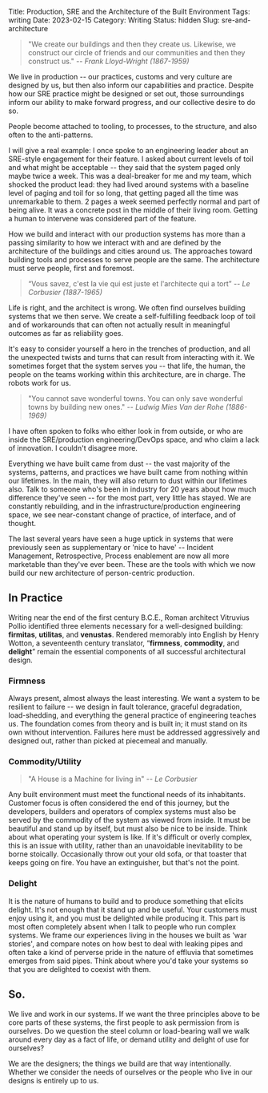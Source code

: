Title: Production, SRE and the Architecture of the Built Environment
Tags: writing
Date: 2023-02-15
Category: Writing
Status: hidden
Slug: sre-and-architecture
 
>"We create our buildings and then they create us. Likewise, we construct our circle of friends and our communities and then they construct us." 
>    *-- Frank Lloyd-Wright (1867-1959)*

We live in production -- our practices, customs and very culture are designed by us, but then also inform our capabilities and practice. Despite how our SRE practice might be designed or set out, those surroundings inform our ability to make forward progress, and our collective desire to do so.

People become attached to tooling, to processes, to the structure, and also often to the anti-patterns.

I will give a real example: I once spoke to an engineering leader about an SRE-style engagement for their feature. I asked about current levels of toil and what might be acceptable -- they said that the system paged only maybe twice a week. This was a deal-breaker for me and my team, which shocked the product lead: they had lived around systems with a baseline level of paging and toil for so long, that getting paged all the time was unremarkable to them. 2 pages a week seemed perfectly normal and part of being alive. It was a concrete post in the middle of their living room. Getting a human to intervene was considered part of the feature.

How we build and interact with our production systems has more than a passing similarity to how we interact with and are defined by the architecture of the buildings and cities around us. The approaches toward building tools and processes to serve people are the same. The architecture must serve people, first and foremost.

> “Vous savez, c'est la vie qui est juste et l'architecte qui a tort” *-- Le Corbusier (1887-1965)*

Life is right, and the architect is wrong. We often find ourselves building systems that we then serve. We create a self-fulfilling feedback loop of toil and of workarounds that can often not actually result in meaningful outcomes as far as reliability goes.

It's easy to consider yourself a hero in the trenches of production, and all the unexpected twists and turns that can result from interacting with it. We sometimes forget that the system serves you -- that life, the human, the people on the teams working within this architecture, are in charge. The robots work for us.

> "You cannot save wonderful towns. You can only save wonderful towns by building new ones." *-- Ludwig Mies Van der Rohe (1886-1969)*

I have often spoken to folks who either look in from outside, or who are inside the SRE/production engineering/DevOps space, and who claim a lack of innovation. I couldn't disagree more.

Everything we have built came from dust -- the vast majority of the systems, patterns, and practices we have built came from nothing within our lifetimes. In the main, they will also return to dust within our lifetimes also. Talk to someone who's been in industry for 20 years about how much difference they've seen -- for the most part, very little has stayed. We are constantly rebuilding, and in the infrastructure/production engineering space, we see near-constant change of practice, of interface, and of thought.

The last several years have seen a huge uptick in systems that were previously seen as supplementary or 'nice to have' -- Incident Management, Retrospective, Process enablement are now all more marketable than they've ever been. These are the tools with which we now build our new architecture of person-centric production.

## In Practice

Writing near the end of the first century B.C.E., Roman architect Vitruvius Pollio identified three elements necessary for a well-designed building: **firmitas**, **utilitas**, and **venustas**. Rendered memorably into English by Henry Wotton, a seventeenth century translator, “**firmness**, **commodity**, and **delight**” remain the essential components of all successful architectural design.

### Firmness

Always present, almost always the least interesting. We want a system to be resilient to failure -- we design in fault tolerance, graceful degradation, load-shedding, and everything the general practice of engineering teaches us. The foundation comes from theory and is built in; it must stand on its own without intervention. Failures here must be addressed aggressively and designed out, rather than picked at piecemeal and manually.

### Commodity/Utility

> "A House is a Machine for living in" -- *Le Corbusier*

Any built environment must meet the functional needs of its inhabitants. Customer focus is often considered the end of this journey, but the developers, builders and operators of complex systems must also be served by the commodity of the system as viewed from inside. It must be beautiful and stand up by itself, but must also be nice to be inside. Think about what operating your system is like. If it's difficult or overly complex, this is an issue with utility, rather than an unavoidable inevitability to be borne stoically. Occasionally throw out your old sofa, or that toaster that keeps going on fire. You have an extinguisher, but that's not the point.

### Delight

It is the nature of humans to build and to produce something that elicits delight. It's not enough that it stand up and be useful. Your customers must enjoy using it, and you must be delighted while producing it. This part is most often completely absent when I talk to people who run complex systems. We frame our experiences living in the houses we built as 'war stories', and compare notes on how best to deal with leaking pipes and often take a kind of perverse pride in the nature of effluvia that sometimes emerges from said pipes. Think about where you'd take your systems so that you are delighted to coexist with them.

## So.

We live and work in our systems. If we want the three principles above to be core parts of these systems, the first people to ask permission from is ourselves. Do we question the steel column or load-bearing wall we walk around every day as a fact of life, or demand utility and delight of use for ourselves?

We are the designers; the things we build are that way intentionally. Whether we consider the needs of ourselves or the people who live in our designs is entirely up to us.
